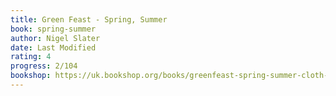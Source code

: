 ```yaml
---
title: Green Feast - Spring, Summer
book: spring-summer
author: Nigel Slater
date: Last Modified
rating: 4
progress: 2/104
bookshop: https://uk.bookshop.org/books/greenfeast-spring-summer-cloth-covered-flexible-binding/9780008333355?aid=9613
---
```

